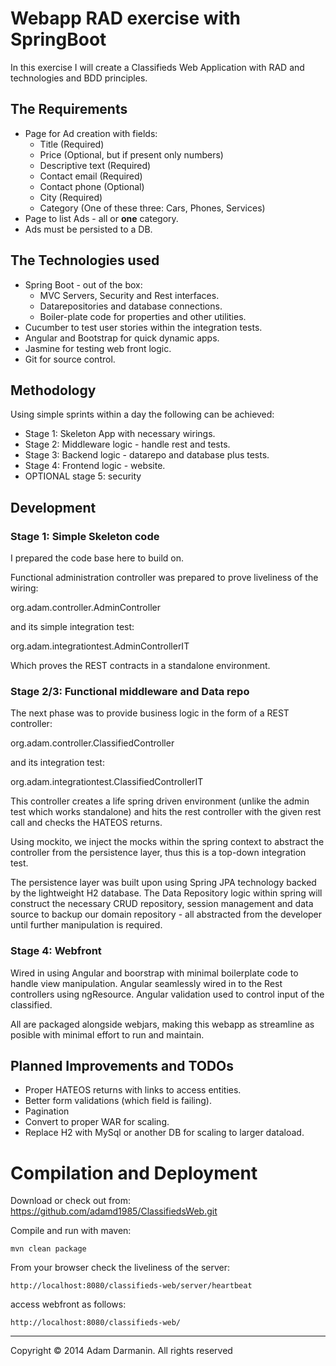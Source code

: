 # Webapp RAD exercise with SpringBoot

In this exercise I will create a Classifieds Web Application with RAD and technologies and BDD principles.

## The Requirements


* Page for Ad creation with fields:
	* Title (Required)
	* Price (Optional, but if present only numbers)
	* Descriptive text (Required)
	* Contact email (Required)
	* Contact phone (Optional)
	* City (Required)
	* Category (One of these three: Cars, Phones, Services)
* Page to list Ads - all or **one** category.
* Ads must be persisted to a DB.

## The Technologies used

* Spring Boot - out of the box:
	* MVC Servers, Security and Rest interfaces.
	* Datarepositories and database connections.
	* Boiler-plate code for properties and other utilities.
* Cucumber to test user stories within the integration tests.
* Angular and Bootstrap for quick dynamic apps.
* Jasmine for testing web front logic.
* Git for source control.

## Methodology

Using simple sprints within a day the following can be achieved:

* Stage 1: Skeleton App with necessary wirings.
* Stage 2: Middleware logic - handle rest and tests.
* Stage 3: Backend logic - datarepo and database plus tests.
* Stage 4: Frontend logic - website.
* OPTIONAL stage 5: security 

## Development

### Stage 1: Simple Skeleton code

I prepared the code base here to build on.

Functional administration controller was prepared to prove liveliness of the wiring:

org.adam.controller.AdminController

and its simple integration test: 

org.adam.integrationtest.AdminControllerIT

Which proves the REST contracts in a standalone environment.


### Stage 2/3: Functional middleware and Data repo

The next phase was to provide business logic in the form of a REST controller:

org.adam.controller.ClassifiedController

and its integration test:

org.adam.integrationtest.ClassifiedControllerIT

This controller creates a life spring driven environment (unlike the admin test which works standalone) 
and hits the rest controller with the given rest call and checks the HATEOS returns.

Using mockito, we inject the mocks within the spring context to abstract the controller from the persistence
layer, thus this is a top-down integration test.

The persistence layer was built upon using Spring JPA technology backed by the lightweight H2 database.
The Data Repository logic within spring will construct the necessary CRUD repository, session management and 
data source to backup our domain repository - all abstracted from the developer until further manipulation is
required. 

### Stage 4: Webfront

Wired in using Angular and boorstrap with minimal boilerplate code to handle view manipulation.
Angular seamlessly wired in to the Rest controllers using ngResource. 
Angular validation used to control input of the classified.

All are packaged alongside webjars, making this webapp as streamline as posible with minimal effort to 
run and maintain. 

## Planned Improvements and TODOs

* Proper HATEOS returns with links to access entities.
* Better form validations (which field is failing).
* Pagination
* Convert to proper WAR for scaling.
* Replace H2 with MySql or another DB for scaling to larger dataload.

# Compilation and Deployment

Download or check out from: https://github.com/adamd1985/ClassifiedsWeb.git

Compile and run with maven: 

```
mvn clean package
```

From your browser check the liveliness of the server: 

```
http://localhost:8080/classifieds-web/server/heartbeat
```

access webfront as follows:

```
http://localhost:8080/classifieds-web/
```

-------------------------------------------------------------------------------

Copyright © 2014 Adam Darmanin. All rights reserved

